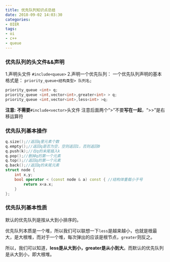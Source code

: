 ```yaml
---
title: 优先队列知识点总结
date: 2018-09-02 14:03:30
categories:
- OIER
tags:
- oi
- c++
- queue
---
```

### 优先队列的头文件&&声明
1.声明头文件 `#include<queue>`
2.声明一个优先队列：
一个优先队列声明的基本格式是： `priority_queue<结构类型> 队列名; `

<!--more-->

```c++
priority_queue <int> q;
priority_queue <int,vector<int>,greater<int> > q;
priority_queue <int,vector<int>,less<int> >q;
```
**注意:**
**不需要**`#include<vector>`头文件
注意后面两个“>”不要**写在一起**，“>>”是右移运算符

### 优先队列基本操作
```c++
q.size();//返回q里元素个数
q.empty();//返回q是否为空，空则返回1，否则返回0
q.push(k);//在q的末尾插入k
q.pop();//删掉q的第一个元素
q.top();//返回q的第一个元素
q.back();//返回q的末尾元素
struct node {
    int x,y;
    bool operator < (const node & a) const { //结构体重载小于号
        return x<a.x;
    }
};
```

### 优先队列基本性质
默认的优先队列是按从大到小排序的。

优先队列本质是一个堆，所以我们可以联想一下`less`是越来越小，也就是根最大，是大根堆，而对于一个堆，每次弹出的应该是根节点，`greater`则反之。

所以，我们可以知道，**less是从大到小，greater是从小到大**。而默认的优先队列是从大到小，即大根堆。

